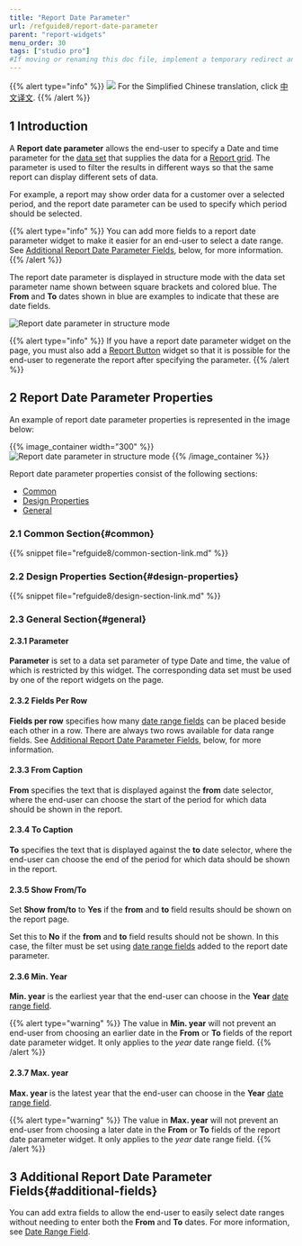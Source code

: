 ```yaml
---
title: "Report Date Parameter"
url: /refguide8/report-date-parameter
parent: "report-widgets"
menu_order: 30
tags: ["studio pro"]
#If moving or renaming this doc file, implement a temporary redirect and let the respective team know they should update the URL in the product. See Mapping to Products for more details.
---
```


{{% alert type="info" %}}
<img src="attachments/chinese-translation/china.png" style="display: inline-block; margin: 0" /> For the Simplified Chinese translation, click [中文译文](https://cdn.mendix.tencent-cloud.com/documentation/refguide8/report-date-parameter.pdf).
{{% /alert %}}

## 1 Introduction

A **Report date parameter** allows the end-user to specify a Date and time parameter for the [data set](data-sets) that supplies the data for a [Report grid](report-grid). The parameter is used to filter the results in different ways so that the same report can display different sets of data.

For example, a report may show order data for a customer over a selected period, and the report date parameter can be used to specify which period should be selected.

{{% alert type="info" %}}
You can add more fields to a report date parameter widget to make it easier for an end-user to select a date range. See [Additional Report Date Parameter Fields](#additional-fields), below, for more information.
{{% /alert %}}

The report date parameter is displayed in structure mode with the data set parameter name shown between square brackets and colored blue. The **From** and **To** dates shown in blue are examples to indicate that these are date fields.

![Report date parameter in structure mode](/attachments/refguide8/modeling/pages/report-widgets/report-date-parameter/report-date-parameter.png)

{{% alert type="info" %}}
If you have a report date parameter widget on the page, you must also add a [Report Button](report-button) widget so that it is possible for the end-user to regenerate the report after specifying the parameter.
{{% /alert %}}

## 2 Report Date Parameter Properties

An example of report date parameter properties is represented in the image below:

{{% image_container width="300" %}}![Report date parameter in structure mode](/attachments/refguide8/modeling/pages/report-widgets/report-date-parameter/report-date-parameter-properties.png)
{{% /image_container %}}

Report date parameter properties consist of the following sections:

* [Common](#common)
* [Design Properties](#design-properties)
* [General](#general)

### 2.1 Common Section{#common}

{{% snippet file="refguide8/common-section-link.md" %}}

### 2.2 Design Properties Section{#design-properties}

{{% snippet file="refguide8/design-section-link.md" %}}

### 2.3 General Section{#general}

#### 2.3.1 Parameter

**Parameter** is set to a data set parameter of type Date and time, the value of which is restricted by this widget. The corresponding data set must be used by one of the report widgets on the page.

#### 2.3.2 Fields Per Row

**Fields per row** specifies how many [date range fields](date-range-field) can be placed beside each other in a row. There are always two rows available for data range fields. See [Additional Report Date Parameter Fields](#additional-fields), below, for more information.

#### 2.3.3 From Caption

**From** specifies the text that is displayed against the **from** date selector, where the end-user can choose the start of the period for which data should be shown in the report.

#### 2.3.4 To Caption

**To** specifies the text that is displayed against the **to** date selector, where the end-user can choose the end of the period for which data should be shown in the report.

#### 2.3.5 Show From/To

Set **Show from/to** to **Yes** if the **from** and **to** field results should be shown on the report page.

Set this to **No** if the **from** and **to** field results should not be shown. In this case, the filter must be set using [date range fields](date-range-field) added to the report date parameter.

#### 2.3.6 Min. Year

**Min. year** is the earliest year that the end-user can choose in the **Year** [date range field](date-range-field).

{{% alert type="warning" %}}
The value in **Min. year** will not prevent an end-user from choosing an earlier date in the **From** or **To** fields of the report date parameter widget. It only applies to the *year* date range field.
{{% /alert %}}

#### 2.3.7 Max. year

**Max. year** is the latest year that the end-user can choose in the **Year** [date range field](date-range-field).

{{% alert type="warning" %}}
The value in **Max. year** will not prevent an end-user from choosing a later date in the **From** or **To** fields of the report date parameter widget. It only applies to the *year* date range field.
{{% /alert %}}

## 3 Additional Report Date Parameter Fields{#additional-fields}

You can add extra fields to allow the end-user to easily select date ranges without needing to enter both the **From** and **To** dates. For more information, see [Date Range Field](date-range-field).
